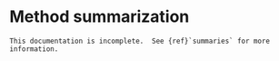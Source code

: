 Method summarization
====================

```{todo}
This documentation is incomplete.  See {ref}`summaries` for more information.
```
